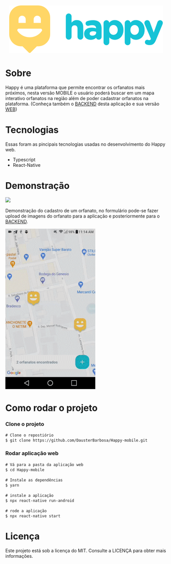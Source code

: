 <h1 align="center">
  <img src=".github/logo.svg"/>
</h1>

# Sobre
<p>
Happy é uma plataforma que permite encontrar os orfanatos mais próximos, nesta versão MOBILE o usuário poderá buscar em um mapa interativo
orfanatos na região além de poder cadastrar orfanatos na plataforma. (Conheça também o <a href="https://github.com/DausterBarbosa/Happy-server" >BACKEND</a> desta aplicação e sua versão <a href="https://github.com/DausterBarbosa/Happy-web">WEB</a>)
</p>

# Tecnologias
<p>
Essas foram as pincipais tecnologias usadas no desenvolvimento do Happy web.
</p>
<ul>
  <li>Typescript</li>
  <li>React-Native</li>
</ul>

# Demonstração
<img src="https://raw.githubusercontent.com/DausterBarbosa/Happy-mobile/main/.github/ezgif-3-faebab0ef8f1.gif" height="500"/>

<p>Demonstração do cadastro de um orfanato, no formulário pode-se fazer upload de imagens do orfanato para a aplicação e posteriormente para o <a href="https://github.com/DausterBarbosa/Happy-server">BACKEND</a>.</p>
  
<img src="https://raw.githubusercontent.com/DausterBarbosa/Happy-mobile/main/.github/ezgif-3-210543db3bde.gif" height="500"/>

# Como rodar o projeto

### Clone o projeto

```
# Clone o repostiório
$ git clone https://github.com/DausterBarbosa/Happy-mobile.git
```

### Rodar aplicação web
```
# Vá para a pasta da aplicação web
$ cd Happy-mobile

# Instale as dependências
$ yarn

# instale a aplicação
$ npx react-native run-android

# rode a aplicação
$ npx react-native start
```

# Licença
<p>
Este projeto está sob a licença do MIT. Consulte a LICENÇA para obter mais informações.
</p>
